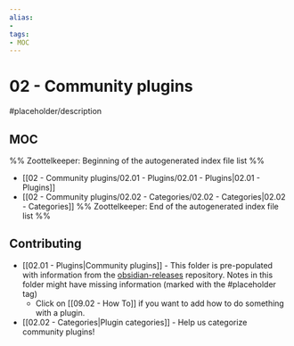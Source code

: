 ```yaml
---
alias:
- 
tags:
- MOC
---
```


# 02 - Community plugins

#placeholder/description 

## MOC

%% Zoottelkeeper: Beginning of the autogenerated index file list  %%
- [[02 - Community plugins/02.01 - Plugins/02.01 - Plugins|02.01 - Plugins]]
- [[02 - Community plugins/02.02 - Categories/02.02 - Categories|02.02 - Categories]]
%% Zoottelkeeper: End of the autogenerated index file list  %%

## Contributing

- [[02.01 - Plugins|Community plugins]] - This folder is pre-populated with information from the [obsidian-releases]() repository. Notes in this folder might have missing information (marked with the #placeholder tag) 
	- Click on [[09.02 - How To]] if you want to add how to do something with a plugin.
- [[02.02 - Categories|Plugin categories]] - Help us categorize community plugins!